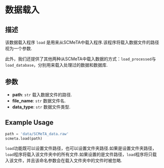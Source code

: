 # 数据载入

## 描述

该数据载入程序 `load` 是用来从SCMeTA中载入程序.该程序将载入数据文件的路径视为一个参数.

此外，我们还提供了其他两种从SCMeTA中载入数据的方式：`load_processed`与`load_database`，分别用来载入处理过的数据和数据库.


## 参数

- **path**: `str` 载入数据文件的路径.
- **file_name**: `str` 数据文件名.
- **data_type**: `str` 数据文件类型.


## Example Usage

```python
path = 'data/SCMeTA_data.raw'
scmeta.load(path)
```

`load`功能既可以设置文件路径，也可以设置文件夹路径.如果是设置文件夹路径，`load`程序将载入该文件夹中的所有文件.如果设置的是文件路径，`load`程序将只载入该文件，并且该命名参数会在载入文件夹中的文件时被忽略.